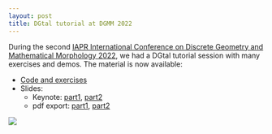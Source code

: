 ```yaml
---
layout: post
title: DGtal tutorial at DGMM 2022
---
```


During the second [IAPR International Conference on Discrete Geometry and Mathematical Morphology 2022](https://dgmm2022.sciencesconf.org), we had a DGtal tutorial session with many exercises and demos. The material is now available: 

 * [Code and exercises](https://github.com/DGtal-team/DGtal-Tutorials-DGMM2022)
 * Slides:
   * Keynote: [part1](https://perso.liris.cnrs.fr/david.coeurjolly/talk/dgtal-tutorial/DGtalDGMM2022-part1.key), [part2](https://perso.liris.cnrs.fr/david.coeurjolly/talk/dgtal-tutorial/DGtalDGMM2022-part2.key)
   * pdf export: [part1](https://perso.liris.cnrs.fr/david.coeurjolly/talk/dgtal-tutorial/DGtalDGMM2022-part1.pdf), [part2](https://perso.liris.cnrs.fr/david.coeurjolly/talk/dgtal-tutorial/DGtalDGMM2022-part2.pdf)


![](https://perso.liris.cnrs.fr/david.coeurjolly/talk/dgtal-tutorial-at-dgmm2022/featured.png)

